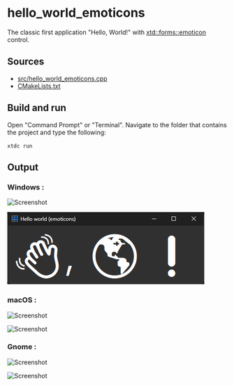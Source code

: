 # hello_world_emoticons

The classic first application "Hello, World!" with  [xtd::forms::emoticon](https://gammasoft71.github.io/xtd/reference_guides/latest/classxtd_1_1forms_1_1emoticon.html) control.

## Sources

* [src/hello_world_emoticons.cpp](src/hello_world_emoticons.cpp)
* [CMakeLists.txt](CMakeLists.txt)

## Build and run

Open "Command Prompt" or "Terminal". Navigate to the folder that contains the project and type the following:

```shell
xtdc run
```

## Output

### Windows :

![Screenshot](../../../../docs/pictures/examples/hello_world_emoticons_w.png)

![Screenshot](../../../../docs/pictures/examples/hello_world_emoticons_wd.png)

### macOS :

![Screenshot](../../../../docs/pictures/examples/hello_world_emoticons_m.png)

![Screenshot](../../../../docs/pictures/examples/hello_world_emoticons_md.png)

### Gnome :

![Screenshot](../../../../docs/pictures/examples/hello_world_emoticons_g.png)

![Screenshot](../../../../docs/pictures/examples/hello_world_emoticons_gd.png)
